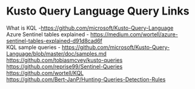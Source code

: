 # Kusto Query Language Query Links

What is KQL -https://github.com/microsoft/Kusto-Query-Language <br>
Azure Sentinel tables explained - https://medium.com/wortell/azure-sentinel-tables-explained-d91d8cad6f <br>
KQL sample queries - https://github.com/microsoft/Kusto-Query-Language/blob/master/doc/samples.md <br>
https://github.com/tobiasmcvey/kusto-queries <br>
https://github.com/reprise99/Sentinel-Queries <br>
https://github.com/wortell/KQL <br>
https://github.com/Bert-JanP/Hunting-Queries-Detection-Rules <br>
